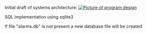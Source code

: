 Initial draft of systems architecture:
<a href="https://imgur.com/sWmymCB"><img src="https://i.imgur.com/sWmymCB.png?1" title="Picture of program design" /></a>

SQL implementation using sqlite3

If file "alarms.db" is not present a new database file will be created

